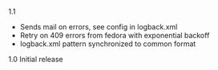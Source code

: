 1.1
 * Sends mail on errors, see config in logback.xml
 * Retry on 409 errors from fedora with exponential backoff
 * logback.xml pattern synchronized to common format

1.0
Initial release
